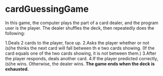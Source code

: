 cardGuessingGame
================
In this game, the computer plays the part of a card dealer, and the program user
 is the player.
The dealer shuffles the deck, then repeatedly does the following:

1.Deals 2 cards to the player, face up.
2.Asks the player whether or not (s)he thinks the next card will fall between th
e two cards showing.
(If the card equals one of the two cards showing, it is not between them.)
3.After the player responds, deals another card.
4.If the player predicted correctly, (s)he wins. Otherwise, the dealer wins.
**The game ends when the deck is exhausted.**
